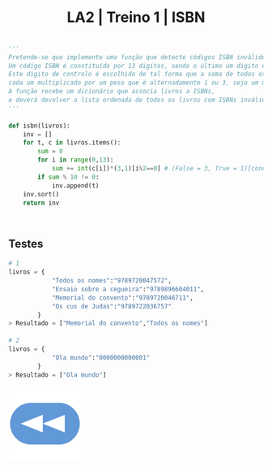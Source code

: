 <h1 style="text-align: center;">LA2 | Treino 1 | ISBN</h1>

```Python

'''
Pretende-se que implemente uma função que detecte códigos ISBN inválidos. 
Um código ISBN é constituído por 13 digitos, sendo o último um digito de controlo.
Este digito de controlo é escolhido de tal forma que a soma de todos os digitos, 
cada um multiplicado por um peso que é alternadamente 1 ou 3, seja um múltiplo de 10.
A função recebe um dicionário que associa livros a ISBNs,
e deverá devolver a lista ordenada de todos os livros com ISBNs inválidos.
'''

def isbn(livros):
    inv = []
    for t, c in livros.items():
        sum = 0
        for i in range(0,13):
            sum += int(c[i])*(3,1)[i%2==0] # (False = 3, True = 1)[condition == T]
        if sum % 10 != 0:
            inv.append(t)
    inv.sort()
    return inv

```


<br>


## Testes

```Python
# 1
livros = {
            "Todos os nomes":"9789720047572",
            "Ensaio sobre a cegueira":"9789896604011",
            "Memorial do convento":"9789720046711",
            "Os cus de Judas":"9789722036757"
        }
> Resultado = ["Memorial do convento","Todos os nomes"]

# 2
livros = {
            "Ola mundo":"0000000000001"
        }
> Resultado = ["Ola mundo"]
```

[![retroceder](https://raw.githubusercontent.com/David81820/Recursos-LCC/main/Rewind.png)](https://david81820.github.io/Recursos-LCC/2ano/2sem/LA2/codigo)